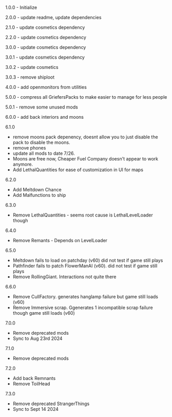 1.0.0 - Initialize

2.0.0 - update readme, update dependencies

2.1.0 - update cosmetics dependency

2.2.0 - update cosmetics dependency

3.0.0 - update cosmetics dependency

3.0.1 - update cosmetics dependency

3.0.2 - update cosmetics

3.0.3 - remove shiploot

4.0.0 - add openmonitors from utilities

5.0.0 - compress all GriefersPacks to make easier to manage for less people

5.0.1 - remove some unused mods

6.0.0 - add back interiors and moons

6.1.0
* remove moons pack depenency, doesnt allow you to just disable the pack to disable the moons.
* remove phones
* update all mods to date 7/26. 
* Moons are free now, Cheaper Fuel Company doesn't appear to work anymore.
* Add LethalQuantities for ease of customization in UI for maps

6.2.0
* Add Meltdown Chance
* Add Malfunctions to ship

6.3.0
* Remove LethalQuantities - seems root cause is LethalLevelLoader though

6.4.0
* Remove Remants - Depends on LevelLoader

6.5.0
* Meltdown fails to load on patchday (v60) did not test if game still plays
* Pathfinder fails to patch FlowerManAI (v60). did not test if game still plays
* Remove RollingGiant. Interactions not quite there

6.6.0
* Remove CullFactory. generates hanglamp failure but game still loads (v60)
* Remove Immersive scrap. Ggenerates 1 incompatible scrap failure though game still loads (v60)

7.0.0
* Remove deprecated mods
* Sync to Aug 23rd 2024

7.1.0
* Remove deprecated mods

7.2.0
* Add back Remnants
* Remove ToilHead

7.3.0
* Remove deprecated StrangerThings
* Sync to Sept 14 2024